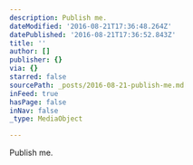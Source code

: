 ```yaml
---
description: Publish me.
dateModified: '2016-08-21T17:36:48.264Z'
datePublished: '2016-08-21T17:36:52.843Z'
title: ''
author: []
publisher: {}
via: {}
starred: false
sourcePath: _posts/2016-08-21-publish-me.md
inFeed: true
hasPage: false
inNav: false
_type: MediaObject

---
```

Publish me.